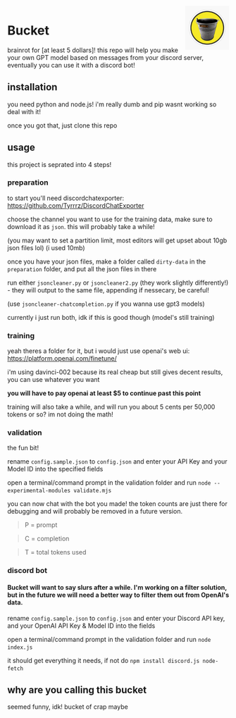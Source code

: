 <img src='bucket.jpg' width='100' align="right">

# Bucket

brainrot for [at least 5 dollars]! this repo will help you make your own GPT model based on messages from your discord server, eventually you can use it with a discord bot!

## installation
you need python and node.js! i'm really dumb and pip wasnt working so deal with it!

once you got that, just clone this repo

## usage
this project is seprated into 4 steps!

### preparation
to start you'll need discordchatexporter: https://github.com/Tyrrrz/DiscordChatExporter

choose the channel you want to use for the training data, make sure to download it as `json`. this will probably take a while!

(you may want to set a partition limit, most editors will get upset about 10gb json files lol) (i used 10mb)

once you have your json files, make a folder called `dirty-data` in the `preparation` folder, and put all the json files in there

run either `jsoncleaner.py` or `jsoncleaner2.py` (they work slightly differently!) - they will output to the same file, appending if nessecary, be careful!

(use `jsoncleaner-chatcompletion.py` if you wanna use gpt3 models)

currently i just run both, idk if this is good though (model's still training)

### training

yeah theres a folder for it, but i would just use openai's web ui: https://platform.openai.com/finetune/

i'm using davinci-002 because its real cheap but still gives decent results, you can use whatever you want

**you will have to pay openai at least $5 to continue past this point**

training will also take a while, and will run you about 5 cents per 50,000 tokens or so? im not doing the math!
### validation
the fun bit!

rename `config.sample.json` to `config.json` and enter your API Key and your Model ID into the specified fields

open a terminal/command prompt in the validation folder and run `node --experimental-modules validate.mjs`

you can now chat with the bot you made! the token counts are just there for debugging and will probably be removed in a future version.

> P = prompt

> C = completion

> T = total tokens used

### discord bot

#### Bucket will want to say slurs after a while. I'm working on a filter solution, but in the future we will need a better way to filter them out from OpenAI's data.

rename `config.sample.json` to `config.json` and enter your Discord API key, and your OpenAI API Key & Model ID into the fields

open a terminal/command prompt in the validation folder and run `node index.js`

it should get everything it needs, if not do `npm install discord.js node-fetch`

## why are you calling this bucket

seemed funny, idk! bucket of crap maybe


